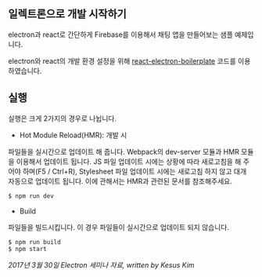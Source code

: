 ## 일렉트론으로 개발 시작하기

electron과 react로 간단하게 Firebase를 이용해서 채팅 앱을 만들어보는 샘플 예제입니다.

electron와 react의 개발 환경 설정을 위해 [react-electron-boilerplate](https://github.com/chentsulin/electron-react-boilerplate.git) 코드를 이용하였습니다.

## 실행

실행은 크게 2가지의 경우로 나뉩니다.

- Hot Module Reload(HMR): 개발 시

파일들을 실시간으로 업데이트 해 줍니다. Webpack의 dev-server 모듈과 HMR 모듈을 이용해서 업데이트 됩니다. JS 파일 업데이트 시에는 상황에 따라 새로고침을 해 주어야 하며(F5 / Ctrl+R), Stylesheet 파일 업데이트 시에는 새로고침 하지 않고 대개 자동으로 업데이트 됩니다. 이에 관해서는 HMR과 관련된 문서를 참조해주세요.

```bash
$ npm run dev
```

- Build

파일들을 빌드시킵니다. 이 경우 파일들이 실시간으로 업데이트 되지 않습니다.

```bash
$ npm run build
$ npm start
```

_2017년 3월 30일 Electron 세미나 자료, written by Kesus Kim_